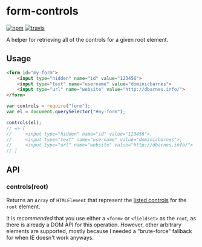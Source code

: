 # form-controls

[![npm][npm-image]][npm-url]
[![travis][travis-image]][travis-url]

[npm-image]: https://img.shields.io/npm/v/form-controls.svg?style=flat-square
[npm-url]: https://www.npmjs.com/package/form-controls
[travis-image]: https://img.shields.io/travis/dominicbarnes/form-controls.svg?style=flat-square
[travis-url]: https://travis-ci.org/dominicbarnes/form-controls

A helper for retrieving all of the controls for a given root element.


## Usage

```html
<form id="my-form">
    <input type="hidden" name="id" value="123456">
    <input type="text" name="username" value="dominicbarnes">
    <input type="url" name="website" value="http://dbarnes.info/">
</form>
```

```js
var controls = require("form");
var el = document.querySelector("#my-form");

controls(el);
// => [
//     <input type="hidden" name="id" value="123456">,
//     <input type="text" name="username" value="dominicbarnes">,
//     <input type="url" name="website" value="http://dbarnes.info/">
// ]
```


## API

### controls(root)

Returns an `Array` of `HTMLElement` that represent the
[listed controls](http://www.w3.org/TR/html5/forms.html#category-listed)
for the `root` element.

It is *recommended* that you use either a `<form>` or `<fieldset>` as the `root`,
as there is already a DOM API for this operation. However, other arbitrary elements
are supported, mostly because I needed a "brute-force" fallback for when IE doesn't
work anyways.

